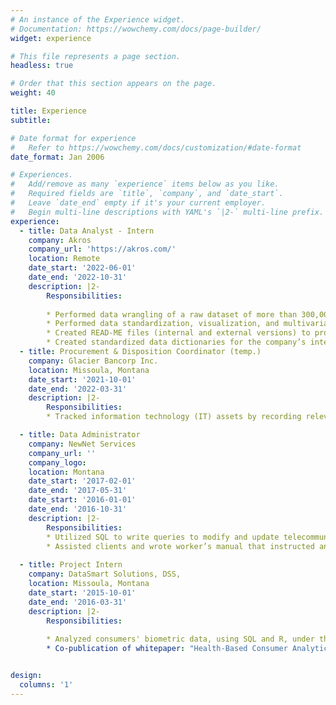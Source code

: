 ```yaml
---
# An instance of the Experience widget.
# Documentation: https://wowchemy.com/docs/page-builder/
widget: experience

# This file represents a page section.
headless: true

# Order that this section appears on the page.
weight: 40

title: Experience
subtitle:

# Date format for experience
#   Refer to https://wowchemy.com/docs/customization/#date-format
date_format: Jan 2006

# Experiences.
#   Add/remove as many `experience` items below as you like.
#   Required fields are `title`, `company`, and `date_start`.
#   Leave `date_end` empty if it's your current employer.
#   Begin multi-line descriptions with YAML's `|2-` multi-line prefix.
experience:
  - title: Data Analyst - Intern
    company: Akros
    company_url: 'https://akros.com/'
    location: Remote
    date_start: '2022-06-01'
    date_end: '2022-10-31'
    description: |2- 
        Responsibilities:
        
        * Performed data wrangling of a raw dataset of more than 300,000 observations in STATA17 which increased the data usability to 98% and documented all the steps to allow other employees to easily use them in different software packages (i.e., ArcGIS, STATA, R) being used within the company.
        * Performed data standardization, visualization, and multivariate analysis using the company’s large public health datasets from various sources in STATA17.
        * Created READ-ME files (internal and external versions) to provide additional information on the company’s various datasets.
        * Created standardized data dictionaries for the company’s internal use and external partner sharing. 
  - title: Procurement & Disposition Coordinator (temp.)
    company: Glacier Bancorp Inc.
    location: Missoula, Montana
    date_start: '2021-10-01' 
    date_end: '2022-03-31'
    description: |2- 
        Responsibilities:
        * Tracked information technology (IT) assets by recording relevant information in an excel document. Maintained up to date inventory (computer and hardware equipment) for the organization, and related documentation and technical specifications which increased the corporation’s IT Asset Management (ITAM) department productivity and organization noticeably.

  - title: Data Administrator
    company: NewNet Services
    company_url: ''
    company_logo: 
    location: Montana
    date_start: '2017-02-01' 
    date_end: '2017-05-31'
    date_start: '2016-01-01'
    date_end: '2016-10-31'
    description: |2- 
        Responsibilities: 
        * Utilized SQL to write queries to modify and update telecommunication companies’ data. Used AutoCAD Map3D engineering software to create maps of several telecommunication company’s clients’ locations in various USA towns.
        * Assisted clients and wrote worker’s manual that instructed and guided employees, increasing efficiency outstandingly. 
        
  - title: Project Intern
    company: DataSmart Solutions, DSS, 
    location: Missoula, Montana
    date_start: '2015-10-01'
    date_end: '2016-03-31'
    description: |2- 
        Responsibilities:
    
        * Analyzed consumers' biometric data, using SQL and R, under the direction of the DSS Analytic Scientist. Loaded data into DSS's proprietary data base. Maintained DSS Benchmarking / Reporting. Maintained proper procedures for dealing with Personal Health Information (PHI) and followed Health Insurance Portability and Accountability Acts (HIPAA) guidelines and rules. Supported submission of articles for professional journals. Completion of classes in Information Systems, Data Analysis, Healthcare Informatics, and Project Management. Managed few projects using Scrum. An overall efficient projects management that distinctly contributed to the company’s productivity and day to day business.
        * Co-publication of whitepaper: "Health-Based Consumer Analytics: Bending Trend by Design, Not by Chance" by Damon Shepherd MS, Guedem Dara MA, Caitlin Swift MA, and Mary Kay Bogumill PhD. Predictive Modeling News. Volume 9, Number 2. February 2016. <a href = "https://www.healthcareupdatenewsservice.com/archive/2016/PreModNews20160205.html" target="_blank" rel="noopener noreferrer" style="color: ocean">Link to the white paper</a> ' 


design:
  columns: '1'
---
```

